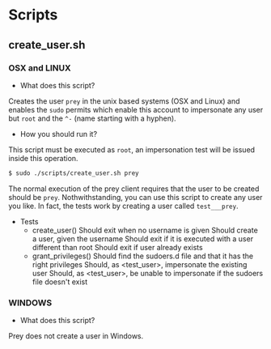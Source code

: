 # Scripts

## create_user.sh

### OSX and LINUX

* What does this script?

Creates the user `prey` in the unix based systems (OSX and Linux) and enables the `sudo` permits which enable this account to impersonate any user but `root` and the `^-` (name starting with a hyphen).

* How you should run it?

This script must be executed as `root`, an impersonation test will be issued inside this operation.

````bash
$ sudo ./scripts/create_user.sh prey
````

The normal execution of the prey client requires that the user to be created should be `prey`. Nothwithstanding, you can use this script to create any user you like. In fact, the tests work by creating a user called `test___prey`.

* Tests
  * create_user()
    Should exit when no username is given
    Should create a user, given the username
    Should exit if it is executed with a user different than root
    Should exit if user already exists
  * grant_privileges()
    Should find the sudoers.d file and that it has the right privileges
    Should, as <test_user>, impersonate the existing user
    Should, as <test_user>, be unable to impersonate if the sudoers file doesn't exist

### WINDOWS

* What does this script?

Prey does not create a user in Windows.
